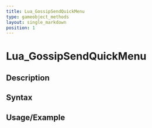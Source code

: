 ```yaml
---
title: Lua_GossipSendQuickMenu
type: gameobject_methods
layout: single_markdown
position: 1
---
```


# Lua_GossipSendQuickMenu

## Description

## Syntax

## Usage/Example


